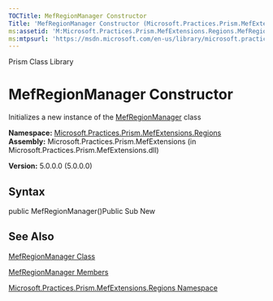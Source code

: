 ```yaml
---
TOCTitle: MefRegionManager Constructor
Title: 'MefRegionManager Constructor (Microsoft.Practices.Prism.MefExtensions.Regions)'
ms:assetid: 'M:Microsoft.Practices.Prism.MefExtensions.Regions.MefRegionManager.\#ctor'
ms:mtpsurl: 'https://msdn.microsoft.com/en-us/library/microsoft.practices.prism.mefextensions.regions.mefregionmanager.mefregionmanager(v=pandp.50)'
---
```


Prism Class Library

MefRegionManager Constructor
============================

Initializes a new instance of the [MefRegionManager](https://msdn.microsoft.com/library/microsoft.practices.prism.mefextensions.regions.mefregionmanager) class

**Namespace:** [Microsoft.Practices.Prism.MefExtensions.Regions](https://msdn.microsoft.com/library/microsoft.practices.prism.mefextensions.regions)
**Assembly:** Microsoft.Practices.Prism.MefExtensions (in Microsoft.Practices.Prism.MefExtensions.dll)

**Version:** 5.0.0.0 (5.0.0.0)

## Syntax


public MefRegionManager()Public Sub New

See Also
--------


[MefRegionManager Class](https://msdn.microsoft.com/library/microsoft.practices.prism.mefextensions.regions.mefregionmanager)

[MefRegionManager Members](https://msdn.microsoft.com/allmembers.t:microsoft.practices.prism.mefextensions.regions.mefregionmanager)

[Microsoft.Practices.Prism.MefExtensions.Regions Namespace](https://msdn.microsoft.com/library/microsoft.practices.prism.mefextensions.regions)
